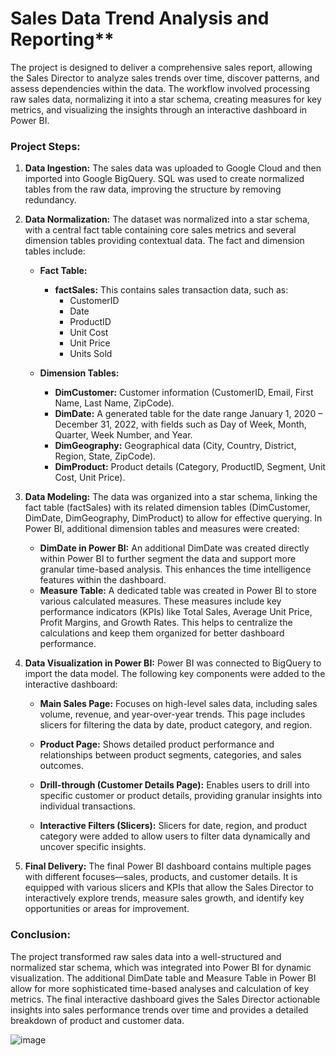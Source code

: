 # Sales Data Trend Analysis and Reporting**

The project is designed to deliver a comprehensive sales report, allowing the Sales Director to analyze sales trends over time, discover patterns, and assess dependencies within the data. The workflow involved processing raw sales data, normalizing it into a star schema, creating measures for key metrics, and visualizing the insights through an interactive dashboard in Power BI.

### Project Steps:

1. **Data Ingestion:**
   The sales data was uploaded to Google Cloud and then imported into Google BigQuery. SQL was used to create normalized tables from the raw data, improving the structure by removing redundancy.

2. **Data Normalization:**
   The dataset was normalized into a star schema, with a central fact table containing core sales metrics and several dimension tables providing contextual data. The fact and dimension tables include:

   - **Fact Table:**
     - **factSales:** This contains sales transaction data, such as:
       - CustomerID
       - Date
       - ProductID
       - Unit Cost
       - Unit Price
       - Units Sold

   - **Dimension Tables:**
     - **DimCustomer:** Customer information (CustomerID, Email, First Name, Last Name, ZipCode).
     - **DimDate:** A generated table for the date range January 1, 2020 – December 31, 2022, with fields such as Day of Week, Month, Quarter, Week Number, and Year.
     - **DimGeography:** Geographical data (City, Country, District, Region, State, ZipCode).
     - **DimProduct:** Product details (Category, ProductID, Segment, Unit Cost, Unit Price).

3. **Data Modeling:**
   The data was organized into a star schema, linking the fact table (factSales) with its related dimension tables (DimCustomer, DimDate, DimGeography, DimProduct) to allow for effective querying. In Power BI, additional dimension tables and measures were created:

   - **DimDate in Power BI:** An additional DimDate was created directly within Power BI to further segment the data and support more granular time-based analysis. This enhances the time intelligence features within the dashboard.
   - **Measure Table:** A dedicated table was created in Power BI to store various calculated measures. These measures include key performance indicators (KPIs) like Total Sales, Average Unit Price, Profit Margins, and Growth Rates. This helps to centralize the calculations and keep them organized for better dashboard performance.

4. **Data Visualization in Power BI:**
   Power BI was connected to BigQuery to import the data model. The following key components were added to the interactive dashboard:

   - **Main Sales Page:** Focuses on high-level sales data, including sales volume, revenue, and year-over-year trends. This page includes slicers for filtering the data by date, product category, and region.
   - **Product Page:** Shows detailed product performance and relationships between product segments, categories, and sales outcomes.
   - **Drill-through (Customer Details Page):** Enables users to drill into specific customer or product details, providing granular insights into individual transactions.

   - **Interactive Filters (Slicers):** Slicers for date, region, and product category were added to allow users to filter data dynamically and uncover specific insights.
  
5. **Final Delivery:**
   The final Power BI dashboard contains multiple pages with different focuses—sales, products, and customer details. It is equipped with various slicers and KPIs that allow the Sales Director to interactively explore trends, measure sales growth, and identify key opportunities or areas for improvement.

### Conclusion:
The project transformed raw sales data into a well-structured and normalized star schema, which was integrated into Power BI for dynamic visualization. The additional DimDate table and Measure Table in Power BI allow for more sophisticated time-based analyses and calculation of key metrics. The final interactive dashboard gives the Sales Director actionable insights into sales performance trends over time and provides a detailed breakdown of product and customer data.


![image](https://github.com/user-attachments/assets/0019ceeb-6f2b-455c-8e3b-b1d1535d6ead)

